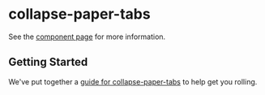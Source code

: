 # collapse-paper-tabs

See the [component page](http://.github.io/collapse-paper-tabs) for more information.

## Getting Started

We've put together a [guide for collapse-paper-tabs](http://www.polymer-project.org/docs/start/reusableelements.html) to help get you rolling.
